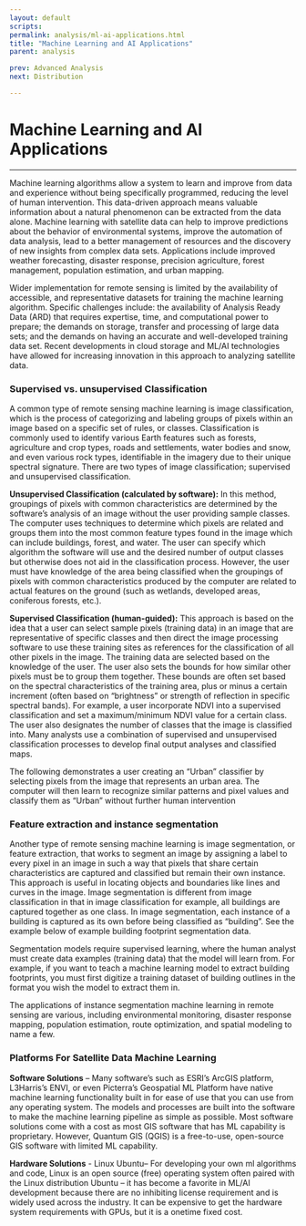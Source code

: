 ```yaml
---
layout: default
scripts:
permalink: analysis/ml-ai-applications.html
title: "Machine Learning and AI Applications"
parent: analysis

prev: Advanced Analysis
next: Distribution

---
```


# Machine Learning and AI Applications

---

Machine learning algorithms allow a system to learn and improve from data and experience without being specifically programmed, reducing the level of human intervention. This data-driven approach means valuable information about a natural phenomenon can be extracted from the data alone. Machine learning with satellite data can help to improve predictions about the behavior of environmental systems, improve the automation of data analysis, lead to a better management of resources and the discovery of new insights from complex data sets.  Applications include improved weather forecasting, disaster response, precision agriculture, forest management, population estimation, and urban mapping.

Wider implementation for remote sensing is limited by the availability of accessible, and representative datasets for training the machine learning algorithm. Specific challenges include: the availability of Analysis Ready Data (ARD) that requires expertise, time, and computational power to prepare; the demands on storage, transfer and processing of large data sets; and the demands on having an accurate and well-developed training data set.  Recent developments in cloud storage and ML/AI technologies have allowed for increasing innovation in this approach to analyzing satellite data. 

### Supervised vs. unsupervised Classification

A common type of remote sensing machine learning is image classification, which is the process of categorizing and labeling groups of pixels within an image based on a specific set of rules, or classes. Classification is commonly used to identify various Earth features such as forests, agriculture and crop types, roads and settlements, water bodies and snow, and even various rock types, identifiable in the imagery due to their unique spectral signature. There are two types of image classification; supervised and unsupervised classification.

**Unsupervised Classification (calculated by software):**
In this method, groupings of pixels with common characteristics are determined by the software’s analysis of an image without the user providing sample classes. The computer uses techniques to determine which pixels are related and groups them into the most common feature types found in the image which can include buildings, forest, and water. The user can specify which algorithm the software will use and the desired number of output classes but otherwise does not aid in the classification process. However, the user must have knowledge of the area being classified when the groupings of pixels with common characteristics produced by the computer are related to actual features on the ground (such as wetlands, developed areas, coniferous forests, etc.).

**Supervised Classification (human-guided):** 
This approach is based on the idea that a user can select sample pixels (training data) in an image that are representative of specific classes and then direct the image processing software to use these training sites as references for the classification of all other pixels in the image. The training data are selected based on the knowledge of the user. The user also sets the bounds for how similar other pixels must be to group them together. These bounds are often set based on the spectral characteristics of the training area, plus or minus a certain increment (often based on “brightness” or strength of reflection in specific spectral bands). For example, a user incorporate NDVI into a supervised classification and set a maximum/minimum NDVI value for a certain class. The user also designates the number of classes that the image is classified into. Many analysts use a combination of supervised and unsupervised classification processes to develop final output analyses and classified maps.

The following demonstrates a user creating an “Urban” classifier by selecting pixels from the image that represents an urban area. The computer will then learn to recognize similar patterns and pixel values and classify them as “Urban” without further human intervention

### Feature extraction and instance segmentation

Another type of remote sensing machine learning is image segmentation, or feature extraction, that works to segment an image by assigning a label to every pixel in an image in such a way that pixels that share certain characteristics are captured and classified but remain their own instance. This approach is useful in locating objects and boundaries like lines and curves in the image. Image segmentation is different from image classification in that in image classification for example, all buildings are captured together as one class. In image segmentation, each instance of a building is captured as its own before being classified as “building”. See the example below of example building footprint segmentation data.

Segmentation models require supervised learning, where the human analyst must create data examples (training data) that the model will learn from. For example, if you want to teach a machine learning model to extract building footprints, you must first digitize a training dataset of building outlines in the format you wish the model to extract them in.

The applications of instance segmentation machine learning in remote sensing are various, including environmental monitoring, disaster response mapping, population estimation, route optimization, and spatial modeling to name a few. 

### Platforms For Satellite Data Machine Learning

**Software Solutions** – Many software’s such as ESRI’s ArcGIS platform, L3Harris’s ENVI, or even Picterra’s Geospatial ML Platform have native machine learning functionality built in for ease of use that you can use from any operating system. The models and processes are built into the software to make the machine learning pipeline as simple as possible. Most software solutions come with a cost as most GIS software that has ML capability is proprietary. However, Quantum GIS (QGIS) is a free-to-use, open-source GIS software with limited ML capability. 

**Hardware Solutions** - Linux Ubuntu– For developing your own ml algorithms and code, Linux is an open source (free) operating system often paired with the Linux distribution Ubuntu – it has become a favorite in ML/AI development because there are no inhibiting license requirement and is widely used across the industry. It can be expensive to get the hardware system requirements with GPUs, but it is a onetime fixed cost. 